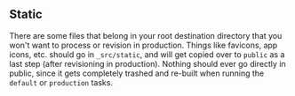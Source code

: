 ## Static

There are some files that belong in your root destination directory that you won't want to process or revision in production. Things like favicons, app icons, etc. should go in `_src/static`, and will get copied over to `public` as a last step (after revisioning in production). Nothing should ever go directly in public, since it gets completely trashed and re-built when running the `default` or `production` tasks.
